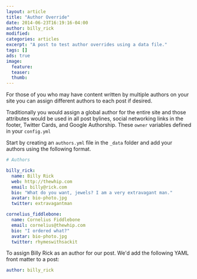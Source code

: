 ```yaml
---
layout: article
title: "Author Override"
date: 2014-06-23T16:19:16-04:00
author: billy_rick
modified:
categories: articles
excerpt: "A post to test author overrides using a data file."
tags: []
ads: true
image:
  feature:
  teaser:
  thumb:
---
```


For those of you who may have content written by multiple authors on your site you can assign different authors to each post if desired.

Traditionally you would assign a global author for the entire site and those attributes would be used in all post bylines, social networking links in the footer, Twitter Cards, and Google Authorship. These `owner` variables defined in your `config.yml`

Start by creating an `authors.yml` file in the `_data` folder and add your authors using the following format.

```yaml
# Authors

billy_rick:
  name: Billy Rick
  web: http://thewhip.com
  email: billy@rick.com
  bio: "What do you want, jewels? I am a very extravagant man."
  avatar: bio-photo.jpg
  twitter: extravagantman

cornelius_fiddlebone:
  name: Cornelius Fiddlebone
  email: cornelius@thewhip.com
  bio: "I ordered what?"
  avatar: bio-photo.jpg
  twitter: rhymeswithsackit
```

To assign Billy Rick as an author for our post. We'd add the following YAML front matter to a post:

```yaml
author: billy_rick
```
